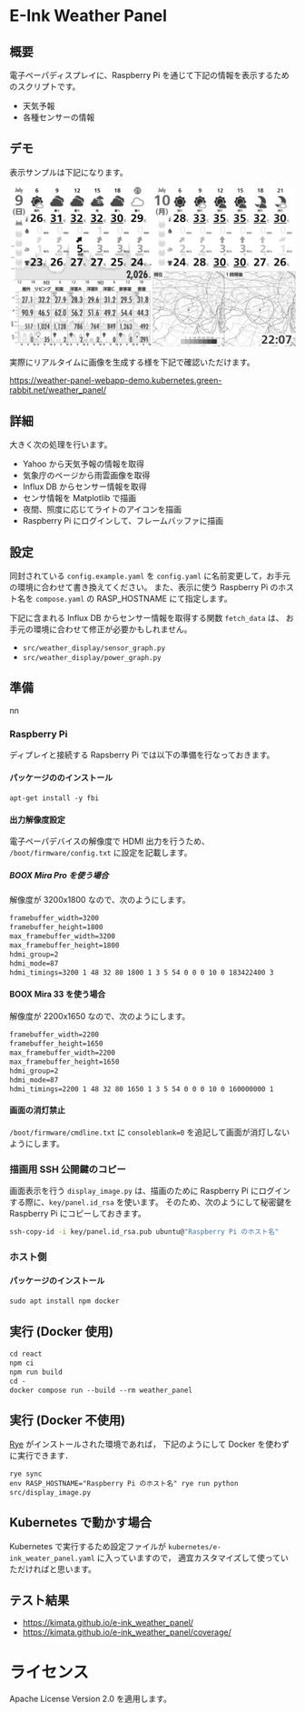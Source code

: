 # E-Ink Weather Panel

## 概要

電子ペーパディスプレイに、Raspberry Pi を通じて下記の情報を表示するためのスクリプトです。

-   天気予報
-   各種センサーの情報

## デモ

表示サンプルは下記になります。

![表示サンプル](img/example.png)

実際にリアルタイムに画像を生成する様を下記で確認いただけます。

https://weather-panel-webapp-demo.kubernetes.green-rabbit.net/weather_panel/

## 詳細

大きく次の処理を行います。

-   Yahoo から天気予報の情報を取得
-   気象庁のページから雨雲画像を取得
-   Influx DB からセンサー情報を取得
-   センサ情報を Matplotlib で描画
-   夜間、照度に応じてライトのアイコンを描画
-   Raspberry Pi にログインして、フレームバッファに描画

## 設定

同封されている `config.example.yaml` を `config.yaml` に名前変更して，お手元の環境に合わせて書き換えてください。
また、表示に使う Raspberry Pi のホスト名を `compose.yaml` の RASP_HOSTNAME にて指定します。

下記に含まれる Influx DB からセンサー情報を取得する関数 `fetch_data` は、
お手元の環境に合わせて修正が必要かもしれません。

-   `src/weather_display/sensor_graph.py`
-   `src/weather_display/power_graph.py`

## 準備
nn
### Raspberry Pi

ディプレイと接続する Rapsberry Pi では以下の準備を行なっておきます。

#### パッケージののインストール

```bash:bash
apt-get install -y fbi
```

#### 出力解像度設定

電子ペーパデバイスの解像度で HDMI 出力を行うため、 `/boot/firmware/config.txt` に設定を記載します。

##### BOOX Mira Pro を使う場合

解像度が 3200x1800 なので、次のようにします。

```text
framebuffer_width=3200
framebuffer_height=1800
max_framebuffer_width=3200
max_framebuffer_height=1800
hdmi_group=2
hdmi_mode=87
hdmi_timings=3200 1 48 32 80 1800 1 3 5 54 0 0 0 10 0 183422400 3
```

#### BOOX Mira 33 を使う場合

解像度が 2200x1650 なので、次のようにします。

```text
framebuffer_width=2200
framebuffer_height=1650
max_framebuffer_width=2200
max_framebuffer_height=1650
hdmi_group=2
hdmi_mode=87
hdmi_timings=2200 1 48 32 80 1650 1 3 5 54 0 0 0 10 0 160000000 1
```

#### 画面の消灯禁止

`/boot/firmware/cmdline.txt` に `consoleblank=0` を追記して画面が消灯しないようにします。

### 描画用 SSH 公開鍵のコピー

画面表示を行う `display_image.py` は、描画のために Raspberry Pi にログインする際に、`key/panel.id_rsa` を使います。
そのため、次のようにして秘密鍵を Raspberry Pi にコピーしておきます。

```bash
ssh-copy-id -i key/panel.id_rsa.pub ubuntu@"Raspberry Pi のホスト名"
```

### ホスト側

#### パッケージのインストール

```bash:bash
sudo apt install npm docker
```

## 実行 (Docker 使用)

```bash:bash
cd react
npm ci
npm run build
cd -
docker compose run --build --rm weather_panel
```

## 実行 (Docker 不使用)

[Rye](https://rye.astral.sh/) がインストールされた環境であれば，
下記のようにして Docker を使わずに実行できます．

```bash:bash
rye sync
env RASP_HOSTNAME="Raspberry Pi のホスト名" rye run python src/display_image.py
```

## Kubernetes で動かす場合

Kubernetes で実行するため設定ファイルが `kubernetes/e-ink_weater_panel.yaml` に入っていますので，
適宜カスタマイズして使っていただければと思います。


## テスト結果

-   https://kimata.github.io/e-ink_weather_panel/
-   https://kimata.github.io/e-ink_weather_panel/coverage/

# ライセンス

Apache License Version 2.0 を適用します。
